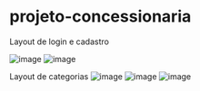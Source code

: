 # projeto-concessionaria


Layout de login e cadastro

![image](https://user-images.githubusercontent.com/34144662/169073104-ca66a43e-12e2-43d5-9ab6-141d97a3e42f.png)
![image](https://user-images.githubusercontent.com/34144662/169073160-cab15380-6207-4775-bf00-cf593df5722a.png)


Layout de categorias
![image](https://user-images.githubusercontent.com/34144662/170117202-5d746ab4-98d9-49d5-a7df-b29babc89bde.png)
![image](https://user-images.githubusercontent.com/34144662/170117244-5750bad3-1045-4e97-ae79-542ed339d0ee.png)
![image](https://user-images.githubusercontent.com/34144662/170117273-734c2501-0e55-4544-acb7-87566c0196c6.png)
